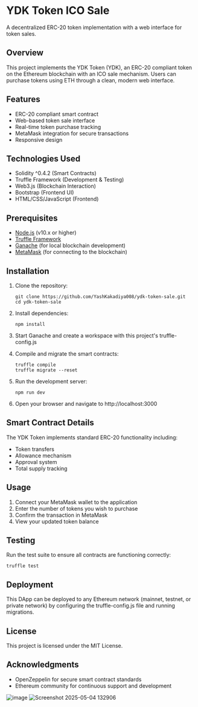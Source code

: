 # YDK Token ICO Sale

A decentralized ERC-20 token implementation with a web interface for token sales.

## Overview

This project implements the YDK Token (YDK), an ERC-20 compliant token on the Ethereum blockchain with an ICO sale mechanism. Users can purchase tokens using ETH through a clean, modern web interface.

## Features

- ERC-20 compliant smart contract
- Web-based token sale interface
- Real-time token purchase tracking
- MetaMask integration for secure transactions
- Responsive design

## Technologies Used

- Solidity ^0.4.2 (Smart Contracts)
- Truffle Framework (Development & Testing)
- Web3.js (Blockchain Interaction)
- Bootstrap (Frontend UI)
- HTML/CSS/JavaScript (Frontend)

## Prerequisites

- [Node.js](https://nodejs.org/) (v10.x or higher)
- [Truffle Framework](https://www.trufflesuite.com/truffle)
- [Ganache](https://www.trufflesuite.com/ganache) (for local blockchain development)
- [MetaMask](https://metamask.io/) (for connecting to the blockchain)

## Installation

1. Clone the repository:
   ```
   git clone https://github.com/YashKakadiya008/ydk-token-sale.git
   cd ydk-token-sale
   ```

2. Install dependencies:
   ```
   npm install
   ```

3. Start Ganache and create a workspace with this project's truffle-config.js

4. Compile and migrate the smart contracts:
   ```
   truffle compile
   truffle migrate --reset
   ```

5. Run the development server:
   ```
   npm run dev
   ```

6. Open your browser and navigate to http://localhost:3000

## Smart Contract Details

The YDK Token implements standard ERC-20 functionality including:
- Token transfers
- Allowance mechanism
- Approval system
- Total supply tracking

## Usage

1. Connect your MetaMask wallet to the application
2. Enter the number of tokens you wish to purchase
3. Confirm the transaction in MetaMask
4. View your updated token balance

## Testing

Run the test suite to ensure all contracts are functioning correctly:
```
truffle test
```

## Deployment

This DApp can be deployed to any Ethereum network (mainnet, testnet, or private network) by configuring the truffle-config.js file and running migrations.

## License

This project is licensed under the MIT License.

## Acknowledgments

- OpenZeppelin for secure smart contract standards
- Ethereum community for continuous support and development 

![image](https://github.com/user-attachments/assets/bc5b731d-5273-49bc-9792-550c634dd6f2)
![Screenshot 2025-05-04 132906](https://github.com/user-attachments/assets/265434d3-ebdc-4dd8-873c-8362729f1cde)

